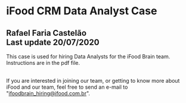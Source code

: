 # iFood CRM Data Analyst Case
Rafael Faria Castelão  
Last update 20/07/2020
---

This case is used for hiring Data Analysts for the iFood Brain team. Instructions are in the pdf file. <br><br>

If you are interested in joining our team, or getting to know more about iFood and our team, feel free to send an e-mail to "ifoodbrain_hiring@ifood.com.br".<br><br>
